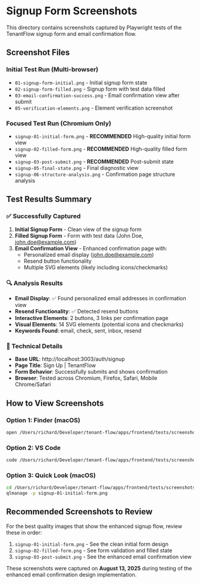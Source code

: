 # Signup Form Screenshots

This directory contains screenshots captured by Playwright tests of the TenantFlow signup form and email confirmation flow.

## Screenshot Files

### Initial Test Run (Multi-browser)

- `01-signup-form-initial.png` - Initial signup form state
- `02-signup-form-filled.png` - Signup form with test data filled
- `03-email-confirmation-success.png` - Email confirmation view after submit
- `05-verification-elements.png` - Element verification screenshot

### Focused Test Run (Chromium Only)

- `signup-01-initial-form.png` - **RECOMMENDED** High-quality initial form view
- `signup-02-filled-form.png` - **RECOMMENDED** High-quality filled form view
- `signup-03-post-submit.png` - **RECOMMENDED** Post-submit state
- `signup-05-final-state.png` - Final diagnostic view
- `signup-06-structure-analysis.png` - Confirmation page structure analysis

## Test Results Summary

### ✅ Successfully Captured

1. **Initial Signup Form** - Clean view of the signup form
2. **Filled Signup Form** - Form with test data (John Doe, john.doe@example.com)
3. **Email Confirmation View** - Enhanced confirmation page with:
    - Personalized email display (john.doe@example.com)
    - Resend button functionality
    - Multiple SVG elements (likely including icons/checkmarks)

### 🔍 Analysis Results

- **Email Display**: ✅ Found personalized email addresses in confirmation view
- **Resend Functionality**: ✅ Detected resend buttons
- **Interactive Elements**: 2 buttons, 3 links per confirmation page
- **Visual Elements**: 14 SVG elements (potential icons and checkmarks)
- **Keywords Found**: email, check, sent, inbox, resend

### 📍 Technical Details

- **Base URL**: http://localhost:3003/auth/signup
- **Page Title**: Sign Up | TenantFlow
- **Form Behavior**: Successfully submits and shows confirmation
- **Browser**: Tested across Chromium, Firefox, Safari, Mobile Chrome/Safari

## How to View Screenshots

### Option 1: Finder (macOS)

```bash
open /Users/richard/Developer/tenant-flow/apps/frontend/tests/screenshots/
```

### Option 2: VS Code

```bash
code /Users/richard/Developer/tenant-flow/apps/frontend/tests/screenshots/
```

### Option 3: Quick Look (macOS)

```bash
cd /Users/richard/Developer/tenant-flow/apps/frontend/tests/screenshots/
qlmanage -p signup-01-initial-form.png
```

## Recommended Screenshots to Review

For the best quality images that show the enhanced signup flow, review these in order:

1. `signup-01-initial-form.png` - See the clean initial form design
2. `signup-02-filled-form.png` - See form validation and filled state
3. `signup-03-post-submit.png` - See the enhanced email confirmation view

These screenshots were captured on **August 13, 2025** during testing of the enhanced email confirmation design implementation.
